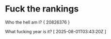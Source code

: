 # Fuck the rankings

Who the hell am I?
{ 20826376 }

What fucking year is it?
[ 2025-08-01T03:43:20Z ]
